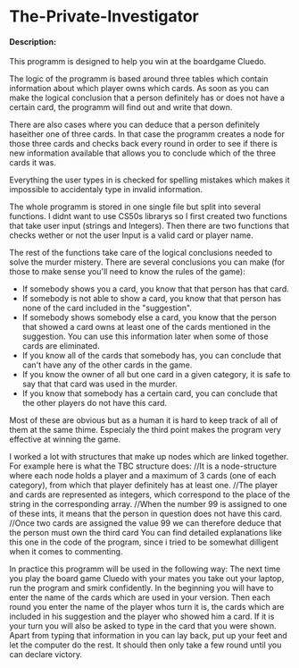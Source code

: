 # The-Private-Investigator

#### Description:
This programm is designed to help you win at the boardgame Cluedo.

The logic of the programm is based around three tables which contain information about which player owns which cards.
As soon as you can make the logical conclusion that a person definitely has or does not have a certain card, the programm will find out and write that down.

There are also cases where you can deduce that a person definitely haseither one of three cards.
In that case the programm creates a node for those three cards and checks back every round in order to see if there is new information available that allows you to conclude which of the three cards it was.

Everything the user types in is checked for spelling mistakes which makes it impossible to accidentaly type in invalid information.

The whole programm is stored in one single file but split into several functions.
I didnt want to use CS50s librarys so I first created two functions that take user input (strings and Integers).
Then there are two functions that checks wether or not the user Input is a valid card or player name.


The rest of the functions take care of the logical conclusions needed to solve the murder mistery.
There are several conclusions you can make (for those to make sense you'll need to know the rules of the game):
- If somebody shows you a card, you know that that person has that card.
- If somebody is not able to show a card, you know that that person has none of the card included in the "suggestion".
- If somebody shows somebody else a card, you know that the person that showed a card owns at least one of the cards mentioned in the suggestion. You can use this information later when some of those cards are eliminated.
- If you know all of the cards that somebody has, you can conclude that can't have any of the other cards in the game.
- If you know the owner of all but one card in a given category, it is safe to say that that card was used in the murder.
- If you know that somebody has a certain card, you can conclude that the other players do not have this card.

Most of these are obvious but as a human it is hard to keep track of all of them at the same thime.
Especialy the third point makes the program very effective at winning the game.


I worked a lot with structures that make up nodes which are linked together.
For example here is what the TBC structure does:
//It is a node-structure where each node holds a player and a maximum of 3 cards (one of each category), from which that player definitely has at least one.
//The player and cards are represented as integers, which correspond to the place of the string in the corresponding array.
//When the number 99 is assigned to one of these ints, it means that the person in question does not have this card.
//Once two cards are assigned the value 99 we can therefore deduce that the person must own the third card
You can find detailed explanations like this one in the code of the program, since i tried to be somewhat dilligent when it comes to commenting.

In practice this programm will be used in the following way:
The next time you play the board game Cluedo with your mates you take out your laptop, run the program and smirk confidently.
In the beginning you will have to enter the name of the cards which are used in your version.
Then each round you enter the name of the player whos turn it is, the cards which are included in his suggestion and the player who showed him a card.
If it is your turn you will also be asked to type in the card that you were shown.
Apart from typing that information in you can lay back, put up your feet and let the computer do the rest.
It should then only take a few round until you can declare victory.
